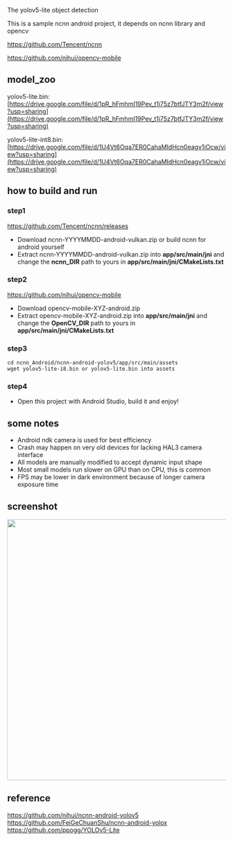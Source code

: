 The yolov5-lite object detection

This is a sample ncnn android project, it depends on ncnn library and opencv

https://github.com/Tencent/ncnn

https://github.com/nihui/opencv-mobile

## model_zoo

yolov5-lite.bin: [https://drive.google.com/file/d/1pR_hFmhmI19Pev_t1i75z7btfJTY3m2f/view?usp=sharing](https://drive.google.com/file/d/1pR_hFmhmI19Pev_t1i75z7btfJTY3m2f/view?usp=sharing)

yolov5-lite-int8.bin: [https://drive.google.com/file/d/1U4Vt6Oqa7ER0CahaMIdHcn0eagv1iOcw/view?usp=sharing](https://drive.google.com/file/d/1U4Vt6Oqa7ER0CahaMIdHcn0eagv1iOcw/view?usp=sharing)


## how to build and run
### step1
https://github.com/Tencent/ncnn/releases

* Download ncnn-YYYYMMDD-android-vulkan.zip or build ncnn for android yourself
* Extract ncnn-YYYYMMDD-android-vulkan.zip into **app/src/main/jni** and change the **ncnn_DIR** path to yours in **app/src/main/jni/CMakeLists.txt**

### step2
https://github.com/nihui/opencv-mobile

* Download opencv-mobile-XYZ-android.zip
* Extract opencv-mobile-XYZ-android.zip into **app/src/main/jni** and change the **OpenCV_DIR** path to yours in **app/src/main/jni/CMakeLists.txt**

### step3
```
cd ncnn_Android/ncnn-android-yolov5/app/src/main/assets
wget yolov5-lite-i8.bin or yolov5-lite.bin into assets
```

### step4
* Open this project with Android Studio, build it and enjoy!

## some notes
* Android ndk camera is used for best efficiency
* Crash may happen on very old devices for lacking HAL3 camera interface
* All models are manually modified to accept dynamic input shape
* Most small models run slower on GPU than on CPU, this is common
* FPS may be lower in dark environment because of longer camera exposure time

## screenshot
<img src="https://pic3.zhimg.com/v2-d6701b6959a3f7b37c810d6edb0dcc3d_1440w.jpg?source=172ae18b" width="600"/><br/>

## reference  
https://github.com/nihui/ncnn-android-yolov5
https://github.com/FeiGeChuanShu/ncnn-android-yolox  
https://github.com/ppogg/YOLOv5-Lite
